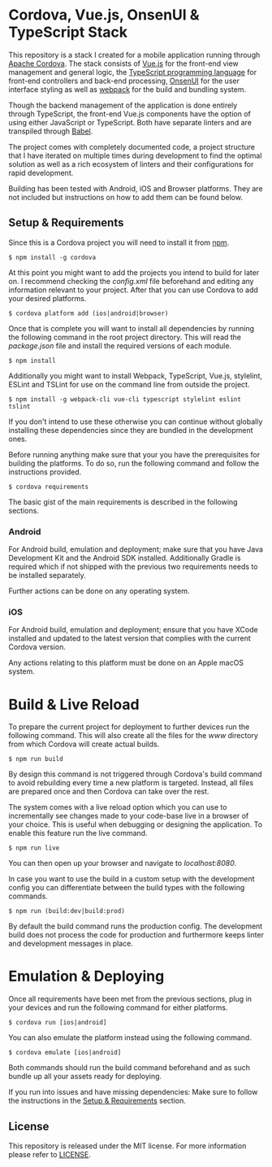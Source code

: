 
# Cordova, Vue.js, OnsenUI & TypeScript Stack #

This repository is a stack I created for a mobile application running
through [Apache Cordova](https://cordova.apache.org/). The stack consists
of [Vue.js](https://vuejs.org/) for the front-end view management and general
logic, the [TypeScript programming language](https://www.typescriptlang.org/)
for front-end controllers and back-end processing, [OnsenUI](https://onsen.io/)
for the user interface styling as well as [webpack](https://webpack.js.org/)
for the build and bundling system.

Though the backend management of the application is done entirely through
TypeScript, the front-end Vue.js components have the option of using either
JavaScript or TypeScript. Both have separate linters and are transpiled through
[Babel](https://babeljs.io/).

The project comes with completely documented code, a project structure that I have
iterated on multiple times during development to find the optimal solution as well
as a rich ecosystem of linters and their configurations for rapid development.

Building has been tested with Android, iOS and Browser platforms. They are not
included but instructions on how to add them can be found below.

## Setup & Requirements ##

Since this is a Cordova project you will need to install it from
[npm](https://www.npmjs.com/).

    $ npm install -g cordova

At this point you might want to add the projects you intend to build for later on.
I recommend checking the *config.xml* file beforehand and editing any information
relevant to your project. After that you can use Cordova to add your desired
platforms.

    $ cordova platform add (ios|android|browser)

Once that is complete you will want to install all dependencies by running
the following command in the root project directory. This will read the
*package.json* file and install the required versions of each module.

    $ npm install

Additionally you might want to install Webpack, TypeScript, Vue.js, stylelint,
ESLint and TSLint for use on the command line from outside the project.

    $ npm install -g webpack-cli vue-cli typescript stylelint eslint tslint

If you don't intend to use these otherwise you can continue without globally
installing these dependencies since they are bundled in the development ones.

Before running anything make sure that your you have the prerequisites for
building the platforms. To do so, run the following command and follow the
instructions provided.

    $ cordova requirements

The basic gist of the main requirements is described in the following sections.

### Android ###

For Android build, emulation and deployment; make sure that you have Java
Development Kit and the Android SDK installed. Additionally Gradle is required
which if not shipped with the previous two requirements needs to be installed
separately.

Further actions can be done on any operating system.

### iOS ###

For Android build, emulation and deployment; ensure that you have XCode
installed and updated to the latest version that complies with the current
Cordova version.

Any actions relating to this platform must be done on an Apple macOS system.

# Build & Live Reload #

To prepare the current project for deployment to further devices run the
following command. This will also create all the files for the *www* directory
from which Cordova will create actual builds.

    $ npm run build

By design this command is not triggered through Cordova's build command to avoid
rebuilding every time a new platform is targeted. Instead, all files are
prepared once and then Cordova can take over the rest.

The system comes with a live reload option which you can use to incrementally
see changes made to your code-base live in a browser of your choice. This is
useful when debugging or designing the application. To enable this feature run
the live command.

    $ npm run live

You can then open up your browser and navigate to *localhost:8080*.

In case you want to use the build in a custom setup with the development config
you can differentiate between the build types with the following commands.

    $ npm run (build:dev|build:prod)

By default the build command runs the production config. The development build
does not process the code for production and furthermore keeps linter and
development messages in place.

# Emulation & Deploying #

Once all requirements have been met from the previous sections, plug in your
devices and run the following command for either platforms.

    $ cordova run [ios|android]

You can also emulate the platform instead using the following command.

    $ cordova emulate [ios|android]

Both commands should run the build command beforehand and as such bundle up all
your assets ready for deploying.

If you run into issues and have missing dependencies: Make sure to follow the
instructions in the [Setup & Requirements](#setup--requirements) section.

## License ##

This repository is released under the MIT license. For more information please refer to [LICENSE](https://github.com/catlinman/cordova-vue-onsen-typescript/blob/master/LICENSE).
